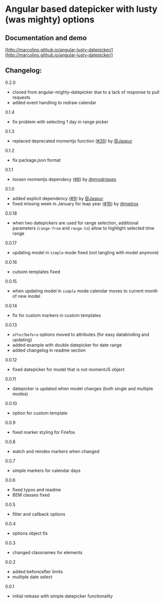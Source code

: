 # Angular based datepicker with lusty (was mighty) options

## Documentation and demo
[http://marcolino.github.io/angular-lusty-datepicker/](http://marcolino.github.io/angular-lusty-datepicker/)

## Changelog:

0.2.0
- cloned from angular-mighty-datepicker due to a lack of response to pull requests
- added event handling to redraw calendar

0.1.4
- fix problem with selecting 1 day in range picker

0.1.3
- replaced deprecated momentjs function ([#26](https://github.com/monterail/angular-mighty-datepicker/pull/26)) by [@Jaspur](https://github.com/Jaspur)

0.1.2
- fix package.json format

0.1.1
- loosen momentjs dependecy ([#8](https://github.com/monterail/angular-mighty-datepicker/pull/8)) by [@mrodrigues](https://github.com/mrodrigues)

0.1.0
- added explicit dependency ([#9](https://github.com/monterail/angular-mighty-datepicker/pull/9)) by [@Jaspur](https://github.com/Jaspur)
- fixed missing week in January for leap year ([#16](https://github.com/monterail/angular-mighty-datepicker/pull/16)) by [@metrox](https://github.com/metrox)

0.0.18
- when two datepickers are used for range selection, additional parameters (`range-from` and `range-to`) allow to highlight selected time range

0.0.17
- updating model in `simple` mode fixed (not tangling with model anymore)

0.0.16
- cutsom templates fixed

0.0.15
- when updating model in `simple` mode calendar moves to current month of new model

0.0.14
- fix for custom markers in custom templates

0.0.13
- `after`/`before` options moved to attributes (for easy databinding and updating)
- added example with double datepicker for date range
- added changelog in readme section

0.0.12
- fixed datepicker for model that is not momentJS object

0.0.11
- datepicker is updated when model changes (both single and multiple modes)

0.0.10
- option for custom template

0.0.9
- fixed marker styling for Firefox

0.0.8
- watch and reindex markers when changed

0.0.7
- simple markers for calendar days

0.0.6
- fixed typos and readme
- BEM classes fixed

0.0.5
- filter and callback options

0.0.4
- options object fix

0.0.3
- changed classnames for elements

0.0.2
- added before/after limits
- multiple date select

0.0.1
- initial release with simple datepicker functionality
